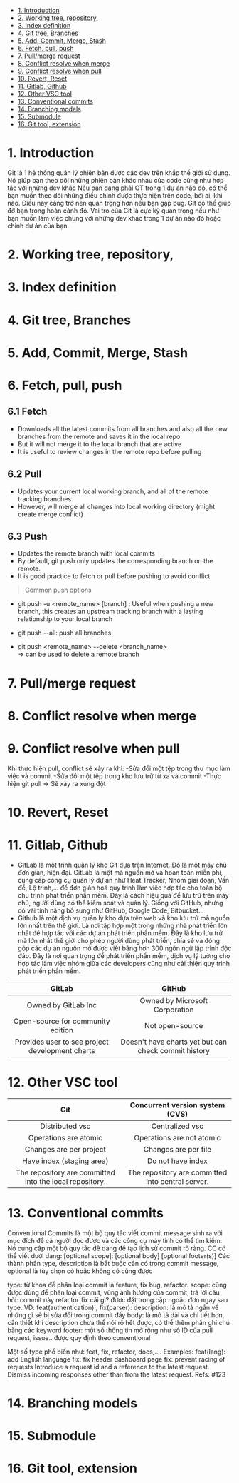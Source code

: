 - [1. Introduction](#1-introduction)
- [2. Working tree, repository,](#2-working-tree-repository)
- [3. Index definition](#3-index-definition)
- [4. Git tree, Branches](#4-git-tree-branches)
- [5. Add, Commit, Merge, Stash](#5-add-commit-merge-stash)
- [6. Fetch, pull, push](#6-fetch-pull-push)
- [7. Pull/merge request](#7-pullmerge-request)
- [8. Conflict resolve when merge](#8-conflict-resolve-when-merge)
- [9. Conflict resolve when pull](#9-conflict-resolve-when-pull)
- [10. Revert, Reset](#10-revert-reset)
- [11. Gitlab, Github](#11-gitlab-github)
- [12. Other VSC tool](#12-other-vsc-tool)
- [13. Conventional commits](#13-conventional-commits)
- [14. Branching models](#14-branching-models)
- [15. Submodule](#15-submodule)
- [16. Git tool, extension](#16-git-tool-extension)
# 1. Introduction
Git là 1 hệ thống quản lý phiên bản được các dev trên khắp thế giới sử dụng. Nó giúp bạn theo dõi những phiên bản khác nhau của code cũng như hợp tác với những dev khác
Nếu bạn đang phải OT trong 1 dự án nào đó, có thể bạn muốn theo dõi những điều chỉnh được thực hiện trên code, bởi ai, khi nào. Điều này càng trở nên quan trọng hơn nếu bạn gặp bug. Git có thể giúp đỡ bạn trong hoàn cảnh đó.
Vai trò của Git là cực kỳ quan trọng nếu như bạn muốn làm việc chung với những dev khác trong 1 dự án nào đó hoặc chính dự án của bạn.
# 2. Working tree, repository,
# 3. Index definition
# 4. Git tree, Branches
# 5. Add, Commit, Merge, Stash
# 6. Fetch, pull, push
## 6.1 Fetch
+ Downloads all the latest commits from all branches and also all the new branches from the remote and saves it in the local repo
+ But it will not merge it to the local branch that are active
+ It is useful to review changes in the remote repo before pulling
 ## 6.2 Pull
 + Updates your current local working branch, and all of the remote tracking branches.
 + However, will merge all changes into local working directory (might create merge conflict)
 ## 6.3 Push
 + Updates the remote branch with local commits
 + By default, git push only updates the corresponding branch on the remote.
 + It is good practice to fetch or pull before pushing to avoid conflict
 > Common push options
 + git push -u <remote_name> [branch] : Useful when pushing a new branch, this creates an upstream tracking branch with a lasting relationship to your local branch

 + git push --all: push all branches

 + git push <remote_name> --delete <branch_name>  
  => can be used to delete a remote branch
 


# 7. Pull/merge request
# 8. Conflict resolve when merge
# 9. Conflict resolve when pull
Khi thực hiện pull, conflict sẽ xảy ra khi:
-Sửa đổi một tệp trong thư mục làm việc và commit
-Sửa đổi một tệp trong kho lưu trữ từ xa và commit
-Thực hiện git pull => Sẽ xảy ra xung đột
# 10. Revert, Reset
# 11. Gitlab, Github
+ GitLab là một trình quản lý kho Git dựa trên Internet. Đó là một máy chủ đơn giản, hiện đại. GitLab là một mã nguồn mở và hoàn toàn miễn phí, cung cấp công cụ quản lý dự án như Heat Tracker, Nhóm giai đoạn, Vấn đề, Lộ trình,... 
để đơn giản hoá quy trình làm việc hợp tác cho toàn bộ chu trình phát triển phần mềm. Đây là cách hiệu quả để lưu trữ trên máy chủ, người dùng có thể kiểm soát và quản lý. Giống với GitHub, nhưng có vài tính năng bổ sung như GitHub, Google Code, Bitbucket… 
+ Github là một dịch vụ quản lý kho dựa trên web và kho lưu trữ mã nguồn lớn nhất trên thế giới. 
Là nơi tập hợp một trong những nhà phát triển lớn nhất để hợp tác với các dự án phát triển phần mềm. 
Đây là kho lưu trữ mã lớn nhất thế giới cho phép người dùng phát triển, chia sẻ và đóng góp các dự án nguồn mở được viết bằng hơn 300 ngôn ngữ lập trình độc đáo. 
Đây là nơi quan trọng để phát triển phần mềm, dịch vụ lý tưởng cho hợp tác làm việc nhóm giữa các developers cũng như cải thiện quy trình phát triển phần mềm.

|                         GitLab                          |                      GitHub                           |
|:-------------------------------------------------------:|:-----------------------------------------------------:|
| Owned by GitLab Inc                                     | Owned by Microsoft Corporation                        |
| Open-source for community edition                       | Not open-source                                       |
| Provides user to see project development charts         | Doesn't have charts yet but can check commit history  |

# 12. Other VSC tool
|                           Git                           |          Concurrent version system (CVS)          |
|:-------------------------------------------------------:|:-------------------------------------------------:|
| Distributed vsc                                         | Centralized vsc                                   |
| Operations are atomic                                   | Operations are not atomic                         |
| Changes are per project                                 | Changes are per file                              |
| Have index (staging area)                               | Do not have index                                 |
| The repository are committed into the local repository. | The repository are committed into central server. |
# 13. Conventional commits
Conventional Commits là một bộ quy tắc viết commit message sinh ra với mục đích để cả người đọc được và các công cụ máy tính có thể tìm kiếm. Nó cung cấp một bộ quy tắc dễ dàng để tạo lịch sử commit rõ ràng.
CC có thể viết dưới dạng:
		<type>[optional scope]: <description>
  			  [optional body]
  			  [optional footer(s)]
Các thành phần type, description là bắt buộc cần có trong commit message, optional là tùy chọn có hoặc không có cũng được

type: từ khóa để phân loại commit là feature, fix bug, refactor.
scope: cũng được dùng để phân loại commit, vùng ảnh hưởng của commit, trả lời câu hỏi: commit này refactor|fix cái gì? được đặt trong cặp ngoặc đơn ngay sau type. VD: feat(authentication):, fix(parser):
description: là mô tả ngắn về những gì sẽ bị sửa đổi trong commit đấy
body: là mô tả dài và chi tiết hơn, cần thiết khi description chưa thể nói rõ hết được, có thể thêm phần ghi chú bằng các keyword
footer: một số thông tin mở rộng như số ID của pull request, issue.. được quy định theo conventional

Một số type phổ biến như: feat, fix, refactor, docs,....
Examples:
feat(lang): add English language
fix: fix header dashboard page
fix: prevent racing of requests
Introduce a request id and a reference to the latest request. Dismiss incoming responses other than from the latest request.
Refs: #123
# 14. Branching models
# 15. Submodule
# 16. Git tool, extension
